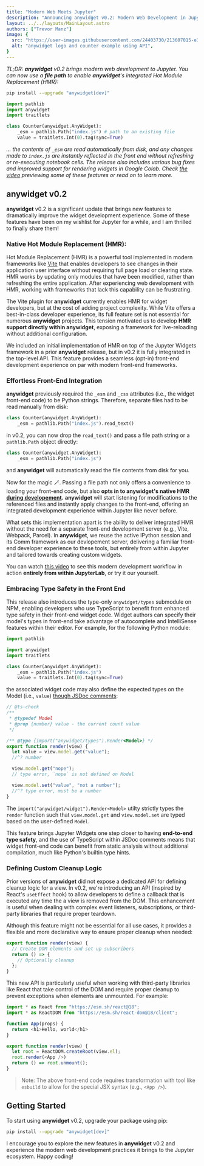 ```yaml
---
title: "Modern Web Meets Jupyter"
description: "Announcing anywidget v0.2: Modern Web Development in Jupyter"
layout: ../../layouts/MainLayout.astro
authors: ["Trevor Manz"]
image: {
  src: "https://user-images.githubusercontent.com/24403730/213607015-e3fb38f9-5e75-439b-95c9-99e1fde11955.png",
  alt: "anywidget logo and counter example using API",
}
---
```


_TL;DR: **anywidget** v0.2 brings modern web development to Jupyter. You can now
use a **file path** to enable **anywidget**'s integrated Hot Module Replacement (HMR):_

```sh
pip install --upgrade "anywidget[dev]"
```

```python
import pathlib
import anywidget
import traitlets

class Counter(anywidget.AnyWidget):
    _esm = pathlib.Path("index.js") # path to an existing file
    value = traitlets.Int(0).tag(sync=True)
```

_... the contents of `_esm` are read automatically from disk, and any changes made
to `index.js` are instantly reflected in the front end without refreshing or re-executing
notebook cells. The release also includes various bug fixes and improved support
for rendering widgets in Google Colab. Check [the video](https://www.youtube.com/watch?v=600PU6E4Srw)
previewing some of these features or read on to learn more._

## anywidget v0.2

**anywidget** v0.2 is a significant update that brings new features to dramatically
improve the widget development experience. Some of these features have been on my
wishlist for Jupyter for a while, and I am thrilled to finally share them!

### Native Hot Module Replacement (HMR):

Hot Module Replacement (HMR) is a powerful tool implemented in modern
frameworks like [Vite](https://vitejs.dev/) that enables developers to see
changes in their application user interface without requiring full page load
or clearing state. HMR works by updating only modules that have been modified,
rather than refreshing the entire application. After experiencing web development
with HMR, working with frameworks that lack this capability can be frustrating.

The Vite plugin for **anywidget** currently enables HMR for widget developers, but
at the cost of adding project complexity. While Vite offers a best-in-class developer
experience, its full feature set is not essential for numerous **anywidget** projects.
This tension motivated us to develop **HMR support directly within anywidget**, exposing
a framework for live-reloading without additional configuration.

We included an initial implementation of HMR on top of the Jupyter Widgets framework
in a prior **anywidget** release, but in v0.2 it is fully integrated in the top-level API.
This feature provides a seamless (opt-in) front-end development experience on par
with modern front-end frameworks.

### Effortless Front-End Integration

**anywidget** previously required the `_esm` and `_css` attributes (i.e., the widget front-end code)
to be Python strings. Therefore, separate files had to be read manually from disk:

```python
class Counter(anywidget.AnyWidget):
    _esm = pathlib.Path("index.js").read_text()
```

in v0.2, you can now drop the `read_text()` and pass a file path string or
a `pathlib.Path` object directly:

```python
class Counter(anywidget.AnyWidget):
    _esm = pathlib.Path("index.js")
```

and **anywidget** will automatically read the file contents from disk for you.

Now for the magic 🪄. Passing a file path not only offers a convenience to
loading your front-end code, but also **opts in to anywidget's native HMR
<u>during developement</u>.** **anywidget** will start listening for modifications
to the referenced files and instantly apply changes to the front-end, offering
an integrated development experience within Jupyter like never before.

What sets this implementation apart is the ability to deliver
integrated HMR without the need for a separate front-end development server (e.g., Vite,
Webpack, Parcel). In **anywidget**, we reuse the active IPython session and its Comm framework
as our devlopement server, delivering a familiar front-end developer experience to these tools,
but entirely from within Jupyter and tailored towards creating custom widgets.

You can watch [this video](https://www.youtube.com/watch?v=600PU6E4Srw) to see this
modern development workflow in action **entirely from within JupyterLab**, or try
it our yourself.

### Embracing Type Safety in the Front End

This release also introduces the type-only `anywidget/types` submodule on
NPM, enabling developers who use TypeScript to benefit from enhanced type safety
in their front-end widget code. Widget authors can specify their model's types in
front-end take advantage of autocomplete and IntelliSense features within their editor.
For example, for the following Python module:

```python
import pathlib

import anywidget
import traitlets

class Counter(anywidget.AnyWidget):
    _esm = pathlib.Path("index.js")
    value = traitlets.Int(0).tag(sync=True)
```

the associated widget code may also define the expected types on the Model (i.e., `value`)
[though JSDoc comments](https://www.typescriptlang.org/docs/handbook/jsdoc-supported-types.html):

```javascript
// @ts-check
/**
 * @typedef Model
 * @prop {number} value - the current count value
 */

/** @type {import("anywidget/types").Render<Model>} */
export function render(view) {
  let value = view.model.get("value");
  //^? number

  view.model.get("nope");
  // type error, `nope` is not defined on Model

  view.model.set("value", "not a number");
  //^? type error, must be a number
}
```

The `import("anywidget/widget").Render<Model>` utilty strictly types the `render` function such that
`view.model.get` and `view.model.set` are typed based on the user-defined `Model`.


This feature brings Jupyter Widgets one step closer to having **end-to-end type safety**, and
the use of TypeScript within JSDoc comments means that widget front-end code can benefit
from static analysis without additional compilation, much like Python's builtin type hints.

### Defining Custom Cleanup Logic

Prior versions of **anywidget** did not expose a dedicated API for defining cleanup logic for a view.
In v0.2, we're introducing an API (inspired by React's `useEffect` hook) to allow developers to define
a callback that is executed any time the a view is removed from the DOM. This enhancement is useful
when dealing with complex event listeners, subscriptions, or third-party libraries that require proper
teardown.

Although this feature might not be essential for all use cases, it provides a flexible and more declarative 
way to ensure proper cleanup when needed:

```javascript
export function render(view) {
  // Create DOM elements and set up subscribers
  return () => {
    // Optionally cleanup
  };
}
```

This new API is particularly useful when working with third-party libraries like React
that take control of the DOM and require proper cleanup to prevent exceptions when 
elements are unmounted. For example:


```javascript
import * as React from "https://esm.sh/react@18";
import * as ReactDOM from "https://esm.sh/react-dom@18/client";

function App(props) {
  return <h1>Hello, world</h1>
}

export function render(view) {
  let root = ReactDOM.createRoot(view.el);
  root.render(<App />)
  return () => root.unmount();
}
```

> Note: The above front-end code requires transformation with tool like `esbuild` 
to allow for the special JSX syntax (e.g., `<App />`).


## Getting Started

To start using **anywidget** v0.2, upgrade your package using pip:

```sh
pip install --upgrade "anywidget[dev]"
```

I encourage you to explore the new features in **anywidget** v0.2 and experience the
modern web development practices it brings to the Jupyter ecosystem. Happy coding!
